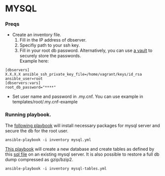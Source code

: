 # MYSQL

### Preqs

* Create an inventory file.
  1. Fill in the IP address of dbserver.
  2. Specifiy path to your ssh key.
  3. Fill in your root db password. Alternatively, you can use [a vault](http://docs.ansible.com/ansible/playbooks_vault.html) to securely store the passwords.  
  Example here:
```
[dbservers]
X.X.X.X ansible_ssh_private_key_file=/home/vagrant/keys/id_rsa ansible_user=root
[dbservers:vars]
root_db_password="****"
```
* Set user name and password in .my.cnf. You can use example in templates/root/.my.cnf-example 

### Running playbook.

The [following playbook](mysql.yml) will install necessary packages for mysql server and secure the db for the root user.

```
ansible-playbook -i inventory mysql.yml
```

[This playbook](mysql-tables.yml) will create a new database and create tables as defined by this [sql file](templates/example-schema.sql) on an existing mysql server. It is also possible to restore a full db dump compressed as gzip/bzip2. 

```
ansible-playbook -i inventory mysql-tables.yml 
```

